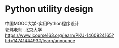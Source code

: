 # Python utility design
中国MOOC大学-实用Python程序设计  
郭炜老师-北京大学  
https://www.icourse163.org/learn/PKU-1460924165?tid=1474144493#/learn/announce
